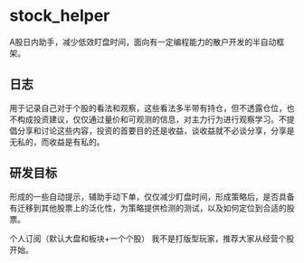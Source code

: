# stock_helper
A股日内助手，减少低效盯盘时间，面向有一定编程能力的散户开发的半自动框架。


## 日志

用于记录自己对于个股的看法和观察，这些看法多半带有持仓，但不透露仓位，也不构成投资建议，仅仅通过量价和可观测的信息，对主力行为进行观察学习。不提倡分享和讨论这些内容，投资的首要目的还是收益，谈收益就不必谈分享，分享是无私的，而收益是有私的。

## 研发目标

形成的一些自动提示，辅助手动下单，仅仅减少盯盘时间，形成策略后，是否具备有迁移到其他股票上的泛化性，为策略提供检测的测试，以及如何定位到合适的股票。

个人订阅（默认大盘和板块+一个个股） 我不是打版型玩家，推荐大家从经营个股开始。